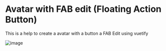 # Avatar with FAB edit (Floating Action Button)
This is a help to create a avatar with a button a FAB Edit using vuetify

![image](https://user-images.githubusercontent.com/37404158/52384852-5570d700-2a66-11e9-8fb8-06b88ccdd7bf.png)

